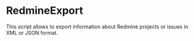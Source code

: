 # RedmineExport
This script allows to export information about Redmine projects or issues in XML or JSON format.
